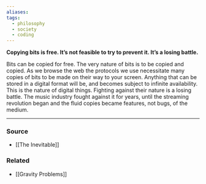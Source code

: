 ```yaml
---
aliases: 
tags:
  - philosophy
  - society
  - coding
---
```

**Copying bits is free. It’s not feasible to try to prevent it. It’s a losing battle.**

Bits can be copied for free. The very nature of bits is to be copied and copied. As we browse the web the protocols we use necessitate many copies of bits to be made on their way to your screen. Anything that can be stored in a digital format will be, and becomes subject to infinite availability. This is the nature of digital things. Fighting against their nature is a losing battle. The music industry fought against it for years, until the streaming revolution began and the fluid copies became features, not bugs, of the medium. 

---

### Source
- [[The Inevitable]]

### Related
- [[Gravity Problems]]